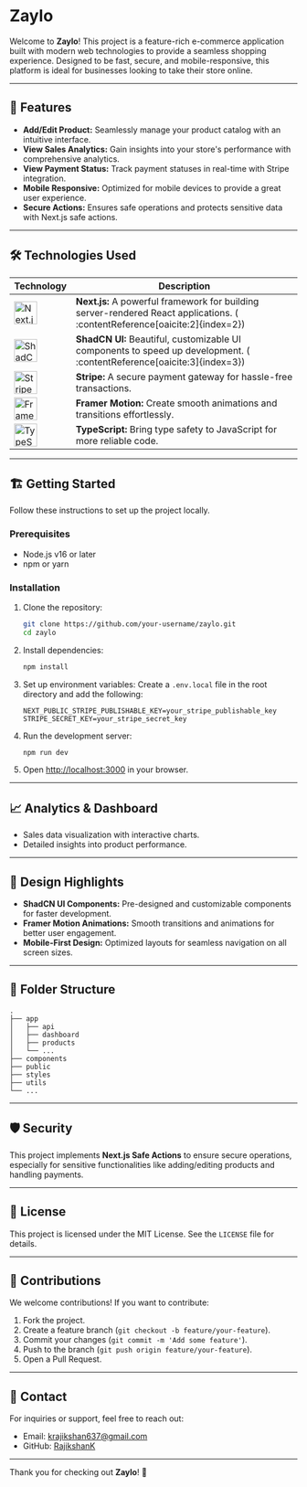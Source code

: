 # Zaylo

Welcome to **Zaylo**! This project is a feature-rich e-commerce application built with modern web technologies to provide a seamless shopping experience. Designed to be fast, secure, and mobile-responsive, this platform is ideal for businesses looking to take their store online.

---

## 🚀 Features

- **Add/Edit Product:** Seamlessly manage your product catalog with an intuitive interface.
- **View Sales Analytics:** Gain insights into your store's performance with comprehensive analytics.
- **View Payment Status:** Track payment statuses in real-time with Stripe integration.
- **Mobile Responsive:** Optimized for mobile devices to provide a great user experience.
- **Secure Actions:** Ensures safe operations and protects sensitive data with Next.js safe actions.

---

## 🛠 Technologies Used

| Technology | Description |
|------------|-------------|
| <img src="https://raw.githubusercontent.com/vercel/next.js/canary/packages/next/static/media/nextjs-logo.svg" alt="Next.js" height="40" /> | **Next.js:** A powerful framework for building server-rendered React applications. (&#8203;:contentReference[oaicite:2]{index=2}) |
| <img src="https://ui.shadcn.com/logo.svg" alt="ShadCN UI" height="40" /> | **ShadCN UI:** Beautiful, customizable UI components to speed up development. (&#8203;:contentReference[oaicite:3]{index=3}) |
| <img src="https://upload.wikimedia.org/wikipedia/commons/4/41/Stripe_Logo%2C_revised_2016.svg" alt="Stripe" height="40" /> | **Stripe:** A secure payment gateway for hassle-free transactions. |
| <img src="https://framer.com/images/logo.svg" alt="Framer Motion" height="40" /> | **Framer Motion:** Create smooth animations and transitions effortlessly. |
| <img src="https://upload.wikimedia.org/wikipedia/commons/4/4c/Typescript_logo_2020.svg" alt="TypeScript" height="40" /> | **TypeScript:** Bring type safety to JavaScript for more reliable code. |

---

## 🏗️ Getting Started

Follow these instructions to set up the project locally.

### Prerequisites

- Node.js v16 or later
- npm or yarn

### Installation

1. Clone the repository:
   ```bash
   git clone https://github.com/your-username/zaylo.git
   cd zaylo
   ```

2. Install dependencies:
   ```bash
   npm install
   ```

3. Set up environment variables:
   Create a `.env.local` file in the root directory and add the following:
   ```env
   NEXT_PUBLIC_STRIPE_PUBLISHABLE_KEY=your_stripe_publishable_key
   STRIPE_SECRET_KEY=your_stripe_secret_key
   ```

4. Run the development server:
   ```bash
   npm run dev
   ```

5. Open [http://localhost:3000](http://localhost:3000) in your browser.

---

## 📈 Analytics & Dashboard

- Sales data visualization with interactive charts.
- Detailed insights into product performance.

---

## 🎨 Design Highlights

- **ShadCN UI Components:** Pre-designed and customizable components for faster development.
- **Framer Motion Animations:** Smooth transitions and animations for better user engagement.
- **Mobile-First Design:** Optimized layouts for seamless navigation on all screen sizes.

---

## 📂 Folder Structure

```plaintext
.
├── app
│   ├── api
│   ├── dashboard
│   ├── products
│   └── ...
├── components
├── public
├── styles
├── utils
└── ...
```

---

## 🛡 Security

This project implements **Next.js Safe Actions** to ensure secure operations, especially for sensitive functionalities like adding/editing products and handling payments.

---

## 📜 License

This project is licensed under the MIT License. See the `LICENSE` file for details.

---

## 🤝 Contributions

We welcome contributions! If you want to contribute:

1. Fork the project.
2. Create a feature branch (`git checkout -b feature/your-feature`).
3. Commit your changes (`git commit -m 'Add some feature'`).
4. Push to the branch (`git push origin feature/your-feature`).
5. Open a Pull Request.

---

## 📧 Contact

For inquiries or support, feel free to reach out:

- Email: krajikshan637@gmail.com
- GitHub: [RajikshanK](https://github.com/Rajikshank)

---

Thank you for checking out **Zaylo**! 🎉
